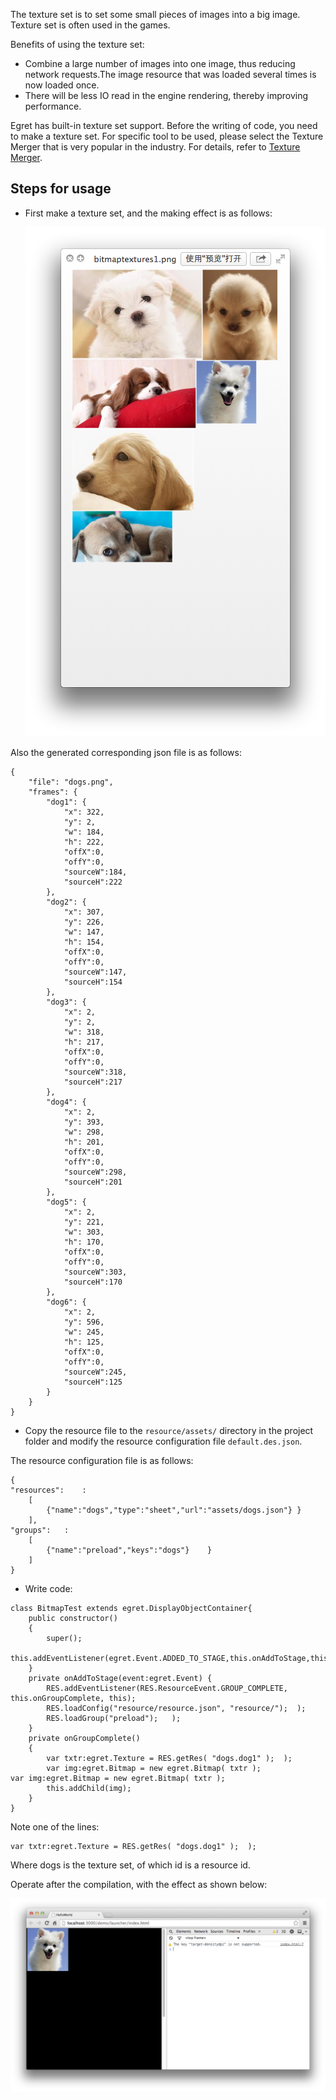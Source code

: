 The texture set is to set some small pieces of images into a big image. Texture set is often used in the games.

Benefits of using the texture set:

* Combine a large number of images into one image, thus reducing network requests.The image resource that was loaded several times is now loaded once. 
* There will be less IO read in the engine rendering, thereby improving performance.

Egret has built-in texture set support. Before the writing of code, you need to make a texture set. For specific tool to be used, please select the Texture Merger that is very popular in the industry. For details, refer to [Texture Merger](../../../tools/TextureMerger/manual/README.md).

## Steps for usage

* First make a texture set, and the making effect is as follows:

  ![](566150114f41c.png)


Also the generated corresponding json file is as follows:
  	  
```
{
    "file": "dogs.png",
    "frames": {
        "dog1": {
            "x": 322,
            "y": 2,
            "w": 184,
            "h": 222,
            "offX":0,
            "offY":0,
            "sourceW":184,
            "sourceH":222
        },
        "dog2": {
            "x": 307,
            "y": 226,
            "w": 147,
            "h": 154,
            "offX":0,
            "offY":0,
            "sourceW":147,
            "sourceH":154
        },
        "dog3": {
            "x": 2,
            "y": 2,
            "w": 318,
            "h": 217,
            "offX":0,
            "offY":0,
            "sourceW":318,
            "sourceH":217
        },
        "dog4": {
            "x": 2,
            "y": 393,
            "w": 298,
            "h": 201,
            "offX":0,
            "offY":0,
            "sourceW":298,
            "sourceH":201
        },
        "dog5": {
            "x": 2,
            "y": 221,
            "w": 303,
            "h": 170,
            "offX":0,
            "offY":0,
            "sourceW":303,
            "sourceH":170
        },
        "dog6": {
            "x": 2,
            "y": 596,
            "w": 245,
            "h": 125,
            "offX":0,
            "offY":0,
            "sourceW":245,
            "sourceH":125
        }
    }
}
```


* Copy the resource file to the `resource/assets/` directory in the project folder and modify the resource configuration file `default.des.json`.

The resource configuration file is as follows:

```
{
"resources":	:
    [
        {"name":"dogs","type":"sheet","url":"assets/dogs.json"}	}
    ],
"groups":	:
    [
        {"name":"preload","keys":"dogs"}	}
    ]
}
```

* Write code:

```
class BitmapTest extends egret.DisplayObjectContainer{
    public constructor()
    {
        super();
        this.addEventListener(egret.Event.ADDED_TO_STAGE,this.onAddToStage,this);
    }
    private onAddToStage(event:egret.Event) {
        RES.addEventListener(RES.ResourceEvent.GROUP_COMPLETE, this.onGroupComplete, this);
        RES.loadConfig("resource/resource.json", "resource/");	);
        RES.loadGroup("preload");	);
    }
    private onGroupComplete()
    {
        var txtr:egret.Texture = RES.getRes( "dogs.dog1" );	 );
        var img:egret.Bitmap = new egret.Bitmap( txtr );	        var img:egret.Bitmap = new egret.Bitmap( txtr );
        this.addChild(img);
    }
}
```

Note one of the lines:

```
var txtr:egret.Texture = RES.getRes( "dogs.dog1" );	 );
```

Where dogs is the texture set, of which id is a resource id.

Operate after the compilation, with the effect as shown below:


![](5661501178058.png)


